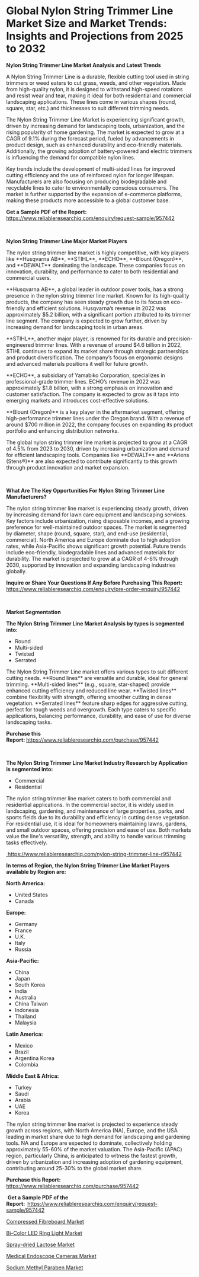 <p><h1>Global Nylon String Trimmer Line Market Size and Market Trends: Insights and Projections from 2025 to 2032</h1></p><p><strong>Nylon String Trimmer Line Market Analysis and Latest Trends</strong></p>
<p><p>A Nylon String Trimmer Line is a durable, flexible cutting tool used in string trimmers or weed eaters to cut grass, weeds, and other vegetation. Made from high-quality nylon, it is designed to withstand high-speed rotations and resist wear and tear, making it ideal for both residential and commercial landscaping applications. These lines come in various shapes (round, square, star, etc.) and thicknesses to suit different trimming needs.</p><p>The Nylon String Trimmer Line Market is experiencing significant growth, driven by increasing demand for landscaping tools, urbanization, and the rising popularity of home gardening. The market is expected to grow at a CAGR of 9.1% during the forecast period, fueled by advancements in product design, such as enhanced durability and eco-friendly materials. Additionally, the growing adoption of battery-powered and electric trimmers is influencing the demand for compatible nylon lines.</p><p>Key trends include the development of multi-sided lines for improved cutting efficiency and the use of reinforced nylon for longer lifespan. Manufacturers are also focusing on producing biodegradable and recyclable lines to cater to environmentally conscious consumers. The market is further supported by the expansion of e-commerce platforms, making these products more accessible to a global customer base.</p></p>
<p><strong>Get a Sample PDF of the Report:&nbsp;</strong> <a href="https://www.reliableresearchiq.com/enquiry/request-sample/957442?utm_campaign=1159&utm_medium=2&utm_source=Github&utm_content=ia&utm_term=26012025&utm_id=nylon-string-trimmer-line">https://www.reliableresearchiq.com/enquiry/request-sample/957442</a></p>
<p>&nbsp;</p>
<p><strong>Nylon String Trimmer Line Major Market Players</strong></p>
<p><p>The nylon string trimmer line market is highly competitive, with key players like **Husqvarna AB**, **STIHL**, **ECHO**, **Blount (Oregon)**, and **DEWALT** dominating the landscape. These companies focus on innovation, durability, and performance to cater to both residential and commercial users.</p><p>**Husqvarna AB**, a global leader in outdoor power tools, has a strong presence in the nylon string trimmer line market. Known for its high-quality products, the company has seen steady growth due to its focus on eco-friendly and efficient solutions. Husqvarna’s revenue in 2022 was approximately $5.2 billion, with a significant portion attributed to its trimmer line segment. The company is expected to grow further, driven by increasing demand for landscaping tools in urban areas.</p><p>**STIHL**, another major player, is renowned for its durable and precision-engineered trimmer lines. With a revenue of around $4.6 billion in 2022, STIHL continues to expand its market share through strategic partnerships and product diversification. The company’s focus on ergonomic designs and advanced materials positions it well for future growth.</p><p>**ECHO**, a subsidiary of Yamabiko Corporation, specializes in professional-grade trimmer lines. ECHO’s revenue in 2022 was approximately $1.8 billion, with a strong emphasis on innovation and customer satisfaction. The company is expected to grow as it taps into emerging markets and introduces cost-effective solutions.</p><p>**Blount (Oregon)** is a key player in the aftermarket segment, offering high-performance trimmer lines under the Oregon brand. With a revenue of around $700 million in 2022, the company focuses on expanding its product portfolio and enhancing distribution networks.</p><p>The global nylon string trimmer line market is projected to grow at a CAGR of 4.5% from 2023 to 2030, driven by increasing urbanization and demand for efficient landscaping tools. Companies like **DEWALT** and **Ariens (Stens®)** are also expected to contribute significantly to this growth through product innovation and market expansion.</p></p>
<p>&nbsp;</p>
<p><strong>What Are The Key Opportunities For Nylon String Trimmer Line Manufacturers?</strong></p>
<p><p>The nylon string trimmer line market is experiencing steady growth, driven by increasing demand for lawn care equipment and landscaping services. Key factors include urbanization, rising disposable incomes, and a growing preference for well-maintained outdoor spaces. The market is segmented by diameter, shape (round, square, star), and end-use (residential, commercial). North America and Europe dominate due to high adoption rates, while Asia-Pacific shows significant growth potential. Future trends include eco-friendly, biodegradable lines and advanced materials for durability. The market is projected to grow at a CAGR of 4-6% through 2030, supported by innovation and expanding landscaping industries globally.</p></p>
<p><strong>Inquire or Share Your Questions If Any Before Purchasing This Report:</strong> <a href="https://www.reliableresearchiq.com/enquiry/pre-order-enquiry/957442?utm_campaign=1159&utm_medium=2&utm_source=Github&utm_content=ia&utm_term=26012025&utm_id=nylon-string-trimmer-line">https://www.reliableresearchiq.com/enquiry/pre-order-enquiry/957442</a></p>
<p>&nbsp;</p>
<p><strong>Market Segmentation</strong></p>
<p><strong>The Nylon String Trimmer Line Market Analysis by types is segmented into:</strong></p>
<p><ul><li>Round</li><li>Multi-sided</li><li>Twisted</li><li>Serrated</li></ul></p>
<p><p>The Nylon String Trimmer Line market offers various types to suit different cutting needs. **Round lines** are versatile and durable, ideal for general trimming. **Multi-sided lines** (e.g., square, star-shaped) provide enhanced cutting efficiency and reduced line wear. **Twisted lines** combine flexibility with strength, offering smoother cutting in dense vegetation. **Serrated lines** feature sharp edges for aggressive cutting, perfect for tough weeds and overgrowth. Each type caters to specific applications, balancing performance, durability, and ease of use for diverse landscaping tasks.</p></p>
<p><strong>Purchase this Report:&nbsp;</strong><a href="https://www.reliableresearchiq.com/purchase/957442?utm_campaign=1159&utm_medium=2&utm_source=Github&utm_content=ia&utm_term=26012025&utm_id=nylon-string-trimmer-line">https://www.reliableresearchiq.com/purchase/957442</a></p>
<p>&nbsp;</p>
<p><strong>The Nylon String Trimmer Line Market Industry Research by Application is segmented into:</strong></p>
<p><ul><li>Commercial</li><li>Residential</li></ul></p>
<p><p>The nylon string trimmer line market caters to both commercial and residential applications. In the commercial sector, it is widely used in landscaping, gardening, and maintenance of large properties, parks, and sports fields due to its durability and efficiency in cutting dense vegetation. For residential use, it is ideal for homeowners maintaining lawns, gardens, and small outdoor spaces, offering precision and ease of use. Both markets value the line's versatility, strength, and ability to handle various trimming tasks effectively.</p></p>
<p><a href="https://www.reliableresearchiq.com/nylon-string-trimmer-line-r957442?utm_campaign=1159&utm_medium=2&utm_source=Github&utm_content=ia&utm_term=26012025&utm_id=nylon-string-trimmer-line">&nbsp;https://www.reliableresearchiq.com/nylon-string-trimmer-line-r957442</a></p>
<p><strong>In terms of Region, the Nylon String Trimmer Line Market Players available by Region are:</strong></p>
<p>
    <p> <strong> North America: </strong>
        <ul>
            <li>United States</li>
            <li>Canada</li>
        </ul>
        </p> 
    <p> <strong> Europe: </strong>
        <ul>
            <li>Germany</li>
            <li>France</li>
            <li>U.K.</li>
            <li>Italy</li>
            <li>Russia</li>
        </ul>
        </p> 
    <p> <strong> Asia-Pacific: </strong>
        <ul>
            <li>China</li>
            <li>Japan</li>
            <li>South Korea</li>
            <li>India</li>
            <li>Australia</li>
            <li>China Taiwan</li>
            <li>Indonesia</li>
            <li>Thailand</li>
            <li>Malaysia</li>
        </ul>
        </p> 
    <p> <strong> Latin America: </strong>
        <ul>
            <li>Mexico</li>
            <li>Brazil</li>
            <li>Argentina Korea</li>
            <li>Colombia</li>
        </ul>
        </p> 
    <p> <strong> Middle East & Africa: </strong>
        <ul>
            <li>Turkey</li>
            <li>Saudi</li>
            <li>Arabia</li>
            <li>UAE</li>
            <li>Korea</li>
        </ul>
    </p>
    </p>
<p><p>The nylon string trimmer line market is projected to experience steady growth across regions, with North America (NA), Europe, and the USA leading in market share due to high demand for landscaping and gardening tools. NA and Europe are expected to dominate, collectively holding approximately 55-60% of the market valuation. The Asia-Pacific (APAC) region, particularly China, is anticipated to witness the fastest growth, driven by urbanization and increasing adoption of gardening equipment, contributing around 25-30% to the global market share.</p></p>
<p><strong>Purchase this Report: </strong><a href="https://www.reliableresearchiq.com/purchase/957442?utm_campaign=1159&utm_medium=2&utm_source=Github&utm_content=ia&utm_term=26012025&utm_id=nylon-string-trimmer-line">https://www.reliableresearchiq.com/purchase/957442</a></p>
<p>&nbsp;<strong>Get a Sample PDF of the Report:&nbsp;&nbsp;</strong><a href="https://www.reliableresearchiq.com/enquiry/request-sample/957442?utm_campaign=1159&utm_medium=2&utm_source=Github&utm_content=ia&utm_term=26012025&utm_id=nylon-string-trimmer-line">https://www.reliableresearchiq.com/enquiry/request-sample/957442</a></p>
<p><strong></strong></p>
<p><p><a href="https://github.com/abuugjetaj/Market-Research-Report-List-1/blob/main/compressed-fibreboard-market.md?utm_campaign=1159&utm_medium=2&utm_source=Github&utm_content=ia&utm_term=26012025&utm_id=nylon-string-trimmer-line">Compressed Fibreboard Market</a></p><p><a href="https://www.linkedin.com/pulse/unveiling-future-bi-color-led-ring-light-market-analysis-forecast-3lghe?utm_campaign=1159&utm_medium=2&utm_source=Github&utm_content=ia&utm_term=26012025&utm_id=nylon-string-trimmer-line">Bi-Color LED Ring Light Market</a></p><p><a href="https://www.linkedin.com/pulse/in-depth-spray-dried-lactose-market-review-size-share-cce4c?utm_campaign=1159&utm_medium=2&utm_source=Github&utm_content=ia&utm_term=26012025&utm_id=nylon-string-trimmer-line">Spray-dried Lactose Market</a></p><p><a href="https://www.linkedin.com/pulse/evaluating-medical-endoscope-cameras-market-2025-2032-trends-i8r8e?utm_campaign=1159&utm_medium=2&utm_source=Github&utm_content=ia&utm_term=26012025&utm_id=nylon-string-trimmer-line">Medical Endoscope Cameras Market</a></p><p><a href="https://github.com/tszkintruca/Market-Research-Report-List-1/blob/main/sodium-methyl-paraben-market.md?utm_campaign=1159&utm_medium=2&utm_source=Github&utm_content=ia&utm_term=26012025&utm_id=nylon-string-trimmer-line">Sodium Methyl Paraben Market</a></p></p>